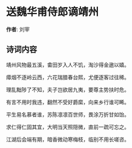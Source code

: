 # 送魏华甫侍郎谪靖州

**作者**: 刘宰

## 诗词内容

靖州风物最五溪，畬田岁入人不饥，淘沙得金遨以嬉。

瘴烟不逐岭云西，六花瑞腊春台熙，尤便逐客过往稀。

理乱黜陟了不知，夫子岂欲居九夷，要尊主势扶时危。

有言不用时我违，翻然不受好爵縻，向来乡行谁可睎。

平生易名慕者谁，苏陈凛凛百世师，畏涂万折甘如饴。

求仁得仁固其宜，大明当天照隠微，直前一疏可忘之。

江湖后会端有期，暗香微动寒梅枝，临别不用长嗟咨。

